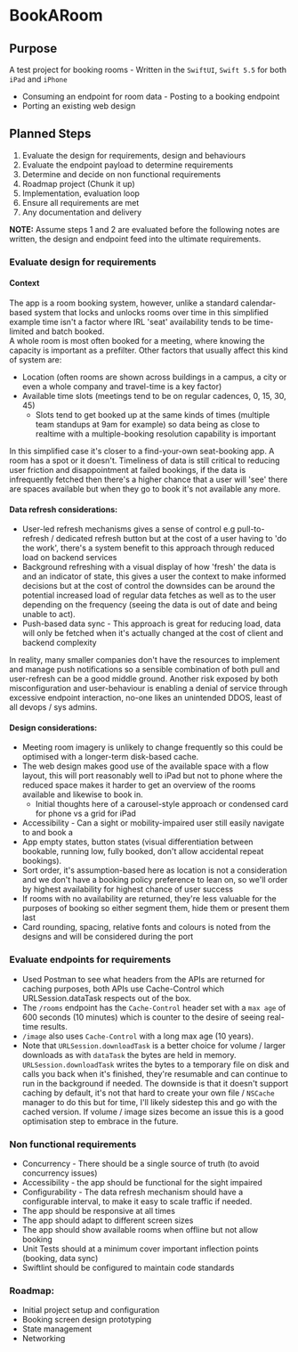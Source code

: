 # BookARoom

## Purpose
A test project for booking rooms
- Written in the `SwiftUI`, `Swift 5.5` for both `iPad` and `iPhone`
- Consuming an endpoint for room data
- Posting to a booking endpoint
- Porting an existing web design

## Planned Steps

1. Evaluate the design for requirements, design and behaviours
2. Evaluate the endpoint payload to determine requirements
3. Determine and decide on non functional requirements
4. Roadmap project (Chunk it up)
5. Implementation, evaluation loop
6. Ensure all requirements are met
7. Any documentation and delivery 

**NOTE:** Assume steps 1 and 2 are evaluated before the following notes are written, the design and endpoint feed into the ultimate requirements. 
 
### Evaluate design for requirements
#### Context

The app is a room booking system, however, unlike a standard calendar-based system that locks and unlocks rooms over time in this simplified example time isn't a factor where IRL 'seat' availability tends to be time-limited and batch booked.   
A whole room is most often booked for a meeting, where knowing the capacity is important as a prefilter.
Other factors that usually affect this kind of system are:
- Location (often rooms are shown across buildings in a campus, a city or even a whole company and travel-time is a key factor)
- Available time slots (meetings tend to be on regular cadences, 0, 15, 30, 45)
    - Slots tend to get booked up at the same kinds of times (multiple team standups at 9am for example) so data being as close to realtime with a multiple-booking resolution capability is important

In this simplified case it's closer to a find-your-own seat-booking app. A room has a spot or it doesn't.
Timeliness of data is still critical to reducing user friction and disappointment at failed bookings, if the data is infrequently fetched then there's a higher chance that a user will 'see' there are spaces available but when they go to book it's not available any more.
#### Data refresh considerations:
- User-led refresh mechanisms gives a sense of control e.g pull-to-refresh / dedicated refresh button but at the cost of a user having to 'do the work', there's a system benefit to this approach through reduced load on backend services
- Background refreshing with a visual display of how 'fresh' the data is and an indicator of state, this gives a user the context to make informed decisions but at the cost of control the downsides can be around the potential increased load of regular data fetches as well as to the user depending on the frequency (seeing the data is out of date and being unable to act).
- Push-based data sync - This approach is great for reducing load, data will only be fetched when it's actually changed at the cost of client and backend complexity 

In reality, many smaller companies don't have the resources to implement and manage push notifications so a sensible combination of both pull and user-refresh can be a good middle ground. Another risk exposed by both misconfiguration and user-behaviour is enabling a denial of service through excessive endpoint interaction, no-one likes an unintended DDOS, least of all devops / sys admins.

#### Design considerations:
- Meeting room imagery is unlikely to change frequently so this could be optimised with a longer-term disk-based cache.
- The web design makes good use of the available space with a flow layout, this will port reasonably well to iPad but not to phone where the reduced space makes it harder to get an overview of the rooms available and likewise to book in.
    - Initial thoughts here of a carousel-style approach or condensed card for phone vs a grid for iPad
- Accessibility - Can a sight or mobility-impaired user still easily navigate to and book a 
- App empty states, button states (visual differentiation between bookable, running low, fully booked, don't allow accidental repeat bookings).
- Sort order, it's assumption-based here as location is not a consideration and we don't have a booking policy preference to lean on, so we'll order by highest availability for highest chance of user success
- If rooms with no availability are returned, they're less valuable for the purposes of booking so either segment them, hide them or present them last
- Card rounding, spacing, relative fonts and colours is noted from the designs and will be considered during the port

### Evaluate endpoints for requirements
- Used Postman to see what headers from the APIs are returned for caching purposes, both APIs use Cache-Control which URLSession.dataTask respects out of the box.
- The `/rooms` endpoint has the `Cache-Control` header set with a `max age` of 600 seconds (10 minutes) which is counter to the desire of seeing real-time results.
- `/image` also uses `Cache-Control` with a long max age (10 years).
- Note that `URLSession.downloadTask` is a better choice for volume / larger downloads as with `dataTask` the bytes are held in memory. `URLSession.downloadTask` writes the bytes to a temporary file on disk and calls you back when it's finished, they're resumable and can continue to run in the background if needed. The downside is that it doesn't support caching by default, it's not that hard to create your own file / `NSCache` manager to do this but for time, I'll likely sidestep this and go with the cached version. If volume / image sizes become an issue this is a good optimisation step to embrace in the future.

### Non functional requirements
- Concurrency - There should be a single source of truth (to avoid concurrency issues)
- Accessibility - the app should be functional for the sight impaired 
- Configurability - The data refresh mechanism should have a configurable interval, to make it easy to scale traffic if needed.
- The app should be responsive at all times
- The app should adapt to different screen sizes
- The app should show available rooms when offline but not allow booking
- Unit Tests should at a minimum cover important inflection points (booking, data sync)
- Swiftlint should be configured to maintain code standards

### Roadmap:
- Initial project setup and configuration
- Booking screen design prototyping
- State management
- Networking
